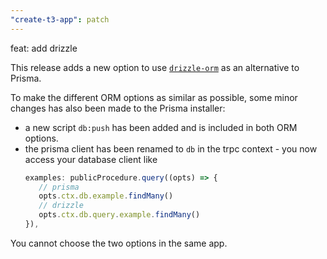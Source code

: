 ```yaml
---
"create-t3-app": patch
---
```


feat: add drizzle

This release adds a new option to use [`drizzle-orm`](https://orm.drizzle.team/) as an alternative to Prisma.

To make the different ORM options as similar as possible, some minor changes has also been made to the Prisma installer:

- a new script `db:push` has been added and is included in both ORM options.
- the prisma client has been renamed to `db` in the trpc context - you now access your database client like
  ```ts
  examples: publicProcedure.query((opts) => {
     // prisma
     opts.ctx.db.example.findMany()
     // drizzle
     opts.ctx.db.query.example.findMany()
  }),
  ```

You cannot choose the two options in the same app.

